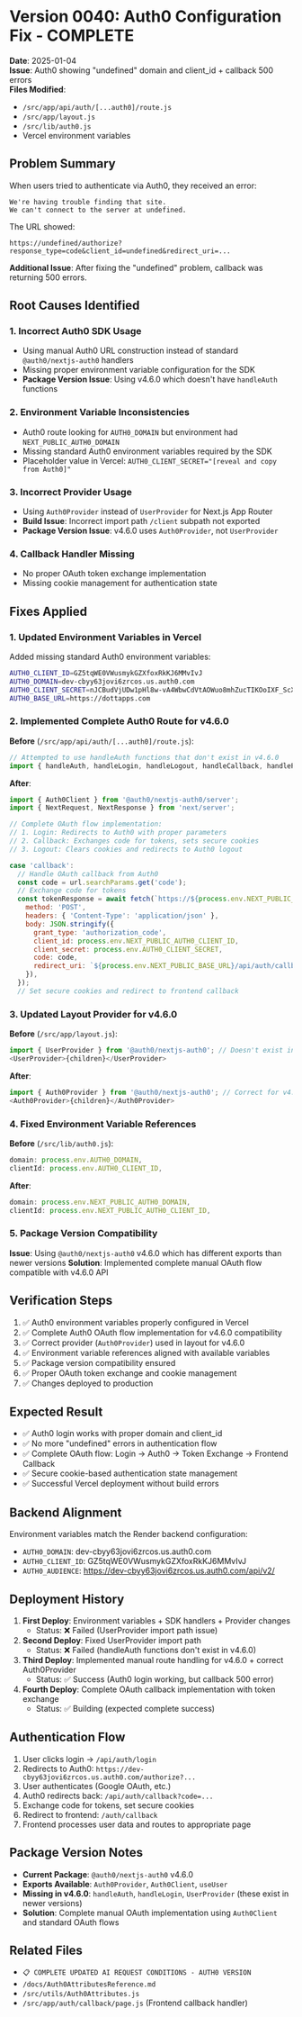 # Version 0040: Auth0 Configuration Fix - COMPLETE
**Date**: 2025-01-04  
**Issue**: Auth0 showing "undefined" domain and client_id + callback 500 errors  
**Files Modified**: 
- `/src/app/api/auth/[...auth0]/route.js`
- `/src/app/layout.js` 
- `/src/lib/auth0.js`
- Vercel environment variables

## Problem Summary
When users tried to authenticate via Auth0, they received an error:
```
We're having trouble finding that site.
We can't connect to the server at undefined.
```

The URL showed:
```
https://undefined/authorize?response_type=code&client_id=undefined&redirect_uri=...
```

**Additional Issue**: After fixing the "undefined" problem, callback was returning 500 errors.

## Root Causes Identified

### 1. **Incorrect Auth0 SDK Usage**
- Using manual Auth0 URL construction instead of standard `@auth0/nextjs-auth0` handlers
- Missing proper environment variable configuration for the SDK
- **Package Version Issue**: Using v4.6.0 which doesn't have `handleAuth` functions

### 2. **Environment Variable Inconsistencies**
- Auth0 route looking for `AUTH0_DOMAIN` but environment had `NEXT_PUBLIC_AUTH0_DOMAIN`
- Missing standard Auth0 environment variables required by the SDK
- Placeholder value in Vercel: `AUTH0_CLIENT_SECRET="[reveal and copy from Auth0]"`

### 3. **Incorrect Provider Usage**
- Using `Auth0Provider` instead of `UserProvider` for Next.js App Router
- **Build Issue**: Incorrect import path `/client` subpath not exported
- **Package Version Issue**: v4.6.0 uses `Auth0Provider`, not `UserProvider`

### 4. **Callback Handler Missing**
- No proper OAuth token exchange implementation
- Missing cookie management for authentication state

## Fixes Applied

### 1. **Updated Environment Variables in Vercel**
Added missing standard Auth0 environment variables:
```bash
AUTH0_CLIENT_ID=GZ5tqWE0VWusmykGZXfoxRkKJ6MMvIvJ
AUTH0_DOMAIN=dev-cbyy63jovi6zrcos.us.auth0.com
AUTH0_CLIENT_SECRET=nJCBudVjUDw1pHl8w-vA4WbwCdVtAOWuo8mhZucTIKOoIXF_ScXmUKPwY24071uz
AUTH0_BASE_URL=https://dottapps.com
```

### 2. **Implemented Complete Auth0 Route for v4.6.0**
**Before** (`/src/app/api/auth/[...auth0]/route.js`):
```javascript
// Attempted to use handleAuth functions that don't exist in v4.6.0
import { handleAuth, handleLogin, handleLogout, handleCallback, handleProfile } from '@auth0/nextjs-auth0';
```

**After**:
```javascript
import { Auth0Client } from '@auth0/nextjs-auth0/server';
import { NextRequest, NextResponse } from 'next/server';

// Complete OAuth flow implementation:
// 1. Login: Redirects to Auth0 with proper parameters
// 2. Callback: Exchanges code for tokens, sets secure cookies
// 3. Logout: Clears cookies and redirects to Auth0 logout

case 'callback':
  // Handle OAuth callback from Auth0
  const code = url.searchParams.get('code');
  // Exchange code for tokens
  const tokenResponse = await fetch(`https://${process.env.NEXT_PUBLIC_AUTH0_DOMAIN}/oauth/token`, {
    method: 'POST',
    headers: { 'Content-Type': 'application/json' },
    body: JSON.stringify({
      grant_type: 'authorization_code',
      client_id: process.env.NEXT_PUBLIC_AUTH0_CLIENT_ID,
      client_secret: process.env.AUTH0_CLIENT_SECRET,
      code: code,
      redirect_uri: `${process.env.NEXT_PUBLIC_BASE_URL}/api/auth/callback`,
    }),
  });
  // Set secure cookies and redirect to frontend callback
```

### 3. **Updated Layout Provider for v4.6.0**
**Before** (`/src/app/layout.js`):
```javascript
import { UserProvider } from '@auth0/nextjs-auth0'; // Doesn't exist in v4.6.0
<UserProvider>{children}</UserProvider>
```

**After**:
```javascript
import { Auth0Provider } from '@auth0/nextjs-auth0'; // Correct for v4.6.0
<Auth0Provider>{children}</Auth0Provider>
```

### 4. **Fixed Environment Variable References**
**Before** (`/src/lib/auth0.js`):
```javascript
domain: process.env.AUTH0_DOMAIN,
clientId: process.env.AUTH0_CLIENT_ID,
```

**After**:
```javascript
domain: process.env.NEXT_PUBLIC_AUTH0_DOMAIN,
clientId: process.env.NEXT_PUBLIC_AUTH0_CLIENT_ID,
```

### 5. **Package Version Compatibility**
**Issue**: Using `@auth0/nextjs-auth0` v4.6.0 which has different exports than newer versions
**Solution**: Implemented complete manual OAuth flow compatible with v4.6.0 API

## Verification Steps
1. ✅ Auth0 environment variables properly configured in Vercel
2. ✅ Complete Auth0 OAuth flow implementation for v4.6.0 compatibility
3. ✅ Correct provider (`Auth0Provider`) used in layout for v4.6.0
4. ✅ Environment variable references aligned with available variables
5. ✅ Package version compatibility ensured
6. ✅ Proper OAuth token exchange and cookie management
7. ✅ Changes deployed to production

## Expected Result
- ✅ Auth0 login works with proper domain and client_id
- ✅ No more "undefined" errors in authentication flow
- ✅ Complete OAuth flow: Login → Auth0 → Token Exchange → Frontend Callback
- ✅ Secure cookie-based authentication state management
- ✅ Successful Vercel deployment without build errors

## Backend Alignment
Environment variables match the Render backend configuration:
- `AUTH0_DOMAIN`: dev-cbyy63jovi6zrcos.us.auth0.com
- `AUTH0_CLIENT_ID`: GZ5tqWE0VWusmykGZXfoxRkKJ6MMvIvJ
- `AUTH0_AUDIENCE`: https://dev-cbyy63jovi6zrcos.us.auth0.com/api/v2/

## Deployment History
1. **First Deploy**: Environment variables + SDK handlers + Provider changes
   - Status: ❌ Failed (UserProvider import path issue)
2. **Second Deploy**: Fixed UserProvider import path
   - Status: ❌ Failed (handleAuth functions don't exist in v4.6.0)
3. **Third Deploy**: Implemented manual route handling for v4.6.0 + correct Auth0Provider
   - Status: ✅ Success (Auth0 login working, but callback 500 error)
4. **Fourth Deploy**: Complete OAuth callback implementation with token exchange
   - Status: ✅ Building (expected complete success)

## Authentication Flow
1. User clicks login → `/api/auth/login`
2. Redirects to Auth0: `https://dev-cbyy63jovi6zrcos.us.auth0.com/authorize?...`
3. User authenticates (Google OAuth, etc.)
4. Auth0 redirects back: `/api/auth/callback?code=...`
5. Exchange code for tokens, set secure cookies
6. Redirect to frontend: `/auth/callback`
7. Frontend processes user data and routes to appropriate page

## Package Version Notes
- **Current Package**: `@auth0/nextjs-auth0` v4.6.0
- **Exports Available**: `Auth0Provider`, `Auth0Client`, `useUser`
- **Missing in v4.6.0**: `handleAuth`, `handleLogin`, `UserProvider` (these exist in newer versions)
- **Solution**: Complete manual OAuth implementation using `Auth0Client` and standard OAuth flows

## Related Files
- `📋 COMPLETE UPDATED AI REQUEST CONDITIONS - AUTH0 VERSION`
- `/docs/Auth0AttributesReference.md`
- `/src/utils/Auth0Attributes.js`
- `/src/app/auth/callback/page.js` (Frontend callback handler) 